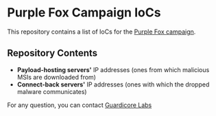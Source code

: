 # Purple Fox Campaign IoCs

This repository contains a list of IoCs for the [Purple Fox campaign](https://www.guardicore.com/labs/purple-fox-rootkit-now-propagates-as-a-worm/).

## Repository Contents
* **Payload-hosting servers'** IP addresses (ones from which malicious MSIs are downloaded from)
* **Connect-back servers'** IP addresses (ones with which the dropped malware communicates)

For any question, you can contact [Guardicore Labs](mailto:labs@guardicore.com)
